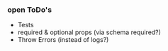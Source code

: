 ### open ToDo's

* Tests
* required & optional props (via schema required?)
* Throw Errors (instead of logs?)